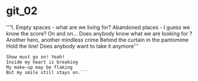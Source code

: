 # git_02
'''1. Empty spaces - what are we living for?
Abandoned places - I
guess we know the score?
On and on...
Does anybody know what
we are looking for ?
Another hero, another mindless crime
Behind the curtain in the pantomime
Hold the line!
Does anybody want to take it anymore'''
```2. Show must go on!
Show must go on! Yeah!
Inside my heart is breaking
My make-up may be flaking
But my smile still stays on.```
